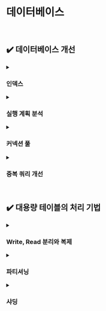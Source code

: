 # 데이터베이스

<br>

## ✔️ 데이터베이스 개선

<details>
    <summary><h3>인덱스</h3></summary>
    <p>
        인덱스 튜닝을 하는 이유는 <strong>애플리케이션에서 실행되는 쿼리 실행 속도를 향상</strong>하기 위함!<br>
        <br>
        <strong>쿼리 실행 속도가 느려지면 사용자 요청이 서버에 쌓이게 되어 처리 대기 시간이 증가</strong>한다.<br>
        그만큼 <strong>CPU와 메모리 오버헤드가 발생</strong>하고 이는 <strong>전체 서버의 성능 저하를 유발</strong>한다.<br>
        <br>
        오버헤드: 시스템이 어떤 작업을 처리할 때, 필수 작업 이외에 발생하는 추가적인 자원 소비<br>
    </p>
    <br><br>
    <ul>
        <li><strong>인덱스 생성</strong>
            <ul>
                <li>자주 검색되어야 하고 크기가 최소화되어야 하며, 카디널리티가 높아야 한다.</li>
                <li>분포도가 좋은(중복이 적은) 칼럼과 기본 키, 조인 조건 칼럼에 인덱스를 구성하는 것이 좋다.</li>
                <li>인덱스 역시 비용이므로 과도한 인덱스 생성이 꼭 좋은 것만은 아님을 인지해야 한다.</li>
            </ul>
            </li>
            <br><br>
            <li><strong>인덱스 생성이 필요한 칼럼의 조건</strong>
            <ul>
                <li>WHERE, JOIN, ORDER BY 등에 자주 사용되는 칼럼</li>
                <li>중복이 적고 고유값이 많은, 즉 카디널리티가 높은 칼럼</li>
                <li>데이터 타입 크기가 작을수록 유리 (디스크 I/O 효율 증가)</li>
                <li>기본 키나 외래 키 등 JOIN 조건에 자주 사용되는 칼럼</li>
                <li>단일 인덱스보다는 실제로 함께 사용되는 조건들을 고려한 복합 인덱스가 더 효과적</li>
            </ul>
            </li>
            <br><br>
            <li><strong>인덱스를 타지 않는 경우</strong>
                <ol>
                    <li>인덱스 칼럼에 함수나 연산이 적용된 경우
                        <pre><code>
            WHERE SUBSTRING(name, 1, 3) = 'Choi';
            WHERE column1 + 10 = 20;
            WHERE CONCAT(first_name, last_name) = 'JisooChoi';
                        </code></pre>
                    </li>
                <li>
                    부정형 비교(조건 거부) 사용 시
                    <pre><code>
            WHERE status != 'active';
            WHERE age > 30;
            WHERE id NOT IN (1, 2, 3);
                    </code></pre>
                </li>
                <li>
                    카디널리티가 낮거나 값 범위가 넓은 조건
                    <pre><code>
            WHERE gender = 'F';  -- 값이 2개뿐이면 인덱스 효율 낮음
                    </code></pre>
                </li>
                <li>
                LIKE 절에 와일드카드(%)가 앞에 있는 경우
                    <pre><code>
            WHERE name LIKE '%soo';  -- 인덱스 사용 불가
            WHERE name LIKE 'ji%';   -- 인덱스 사용 가능
                    </code></pre>
                </li>
                <li>
                    인덱스 칼럼에 형변환이 일어난 경우
                    <pre><code>
            WHERE user_id = '123';  -- user_id가 INT인데 문자열로 비교
                    </code></pre>
                </li>
            </ol>
        </li>
    </ul>
    <br><br>
    <p>
        <strong>- 인덱스 튜닝</strong>: 이미 잘 작성된 쿼리를 더 빠르게 실행시키기 위해 인덱스를 조정<br>
        <strong>- 쿼리 최적화</strong>: 쿼리 문장 자체를 바꾸거나, 필요하면 테이블 구조까지 변경하는 작업
    </p>
    <br>
    <p>
        DB 서버는 애플리케이션 서버보다 투입 비용이 훨씬 높기 때문에 확장이 쉽지 않다. 따라서 올바른 SQL 수행을 위한 튜닝이 반드시 선행되어야 한다.<br>
    </p>
    <br><br>
</details>

<details>
    <summary><h3>실행 계획 분석</h3></summary>
    <p>일반 SELECT 쿼리 앞에 <code>EXPLAIN</code>을 추가해주면 된다.</p>
    <ul>
        <h3>[주요 항목]</h3>
            <ul>
                <li>select_type: SELECT 문 유형 (SIMPLE, SUBQUERY, UNION 등)</li>
                <li>type: 테이블에서 데이터를 읽는 방식 (좋을수록 빠름)</li>
                <li>possible_keys: 옵티마이저가 사용할 수 있는 인덱스 후보 목록</li>
                <li>key: 실제로 사용된 인덱스</li>
                <li>key_len: 사용된 인덱스의 크기 (바이트)</li>
                <li>ref: 조인할 때 어떤 컬럼이나 상수를 기준으로 연결하는지</li>
                <li>rows: 이 쿼리에서 읽을 것으로 예상되는 행 수</li>
                <li>filtered: 조건에 의해 걸러질 것으로 예상되는 비율(%)</li>
                <li>extra: 실행 방식에 대한 추가 정보 (Using temporary, Using filesort 등)</li>
            </ul>
        <br><br>
        <li><strong>select_type: 쿼리 안에 서브쿼리, UNION 등이 어떻게 구성되어 있는지 보여줌</strong>
             <ul>
                <li>복잡한 쿼리 구조(서브쿼리, UNION 등)는 성능 저하의 원인이 될 수 있음</li>
                <li>특히 DEPENDENT SUBQUERY, DEPENDENT UNION 같은 항목이 보이면 성능 병목 가능성 있음</li>
            </ul>
        </li>
        <br>
        <li><strong>⭐️ type: 테이블에 어떻게 접근하는지, 실제로 데이터를 어떻게 읽고 있는지를 보여주는 항목</strong><br>
            <ul>
                <li>type이 좋을 수록 쿼리가 빠르고 효율적</li>
                <li>ALL이나 index는 풀 테이블 스캔에 가까워 성능 이슈 가능성이 높다.</li>
            </ul>
        </li>
        <br><br>
        <li><strong>UNION</strong><br>
            UNION은 여러 SELECT 결과를 하나로 합치는 기능.<br>
            결과에서 중복된 행은 제거된다. => 이 과정에서 정렬(SORT)과 비교 연산이 필요해 성능 부담이 크다.<br>
            <br>
            DEPENDENT UNION, UNION RESULT는 성능에 안 좋다.<br>
            <br><br>
            <strong>UNION 개선하기</strong>
            <ul>
                <li>1. UNION은 UNION ALL로 바꾸기<br>
                    UNION ALL은 중복 제거를 하지 않아, 정렬 비용이 없다.<br>단, 정말 중복 허용해도 되는지를 잘 확인해야 한다.
                </li>
                <li>2. 서브쿼리를 최적화해서 결과 집합 크기 줄이기<br>
                    ex) WHERE 조건을 더 정교하게 걸어서 불필요한 row를 줄이기
                </li>
                <li>3. UNION 대신 JOIN 사용을 고려하기<br>
                    - JOIN이 더 효율적일 수 있음<br>
                    - 두 SELECT가 같은 조건이나 키를 기준으로 묶을 수 있는 구조라면 JOIN이 더 나음
                </li>
            </ul>
        </li>
        <br>
        <li><strong>성능이 좋은 실행 계획 기준</strong>
            <ul>
                <li>select_type: SIMPLE, PRIMARY, DERIVED</li>
                <li>type: system, const, eq_ref</li>
                <li>extra: Using index</li>
                <br>
            </ul>
             나머지 값들은 성능 저하 가능성이 있으므로 튜닝 대상 후보로 보고 속도 측정을 해보아야 한다.
            <br><br>
        </li>
    </ul>
    <br>
    <p>
        DB 서버는 애플리케이션 서버보다 투입 비용이 훨씬 높기 때문에 확장이 쉽지 않다. 따라서 올바른 SQL 수행을 위한 튜닝이 반드시 선행되어야 한다.<br>
    </p>
    <p><strong>* 옵티마이저</strong>: 데이터베이스가 쿼리를 가장 빠르게 실행할 수 있도록 실행 계획을 자동으로 결정하는 엔진<br>
        <strong>* 풀텍스트 인덱스</strong>: 문자열을 대상으로 검색어 포함 여부, 유사도, 키워드 검색 등을 지원하는 특수 인덱스<br>
        <strong>* 인덱스 튜닝</strong>: 이미 잘 작성된 쿼리를 더 빠르게 실행시키기 위해 인덱스를 조정<br>
        <strong>* 쿼리 최적화</strong>: 쿼리 문장 자체를 바꾸거나, 필요하면 테이블 구조까지 변경하는 작업
    </p>
    <br><br>
</details>

<details>
    <summary><h3>커넥션 풀</h3></summary>
    <p>
        데이터베이스 커넥션 풀 사이즈는 <strong>애플리케이션의 성능, 데이터베이스의 자원, 그리고 실제 트래픽 패턴</strong>을 고려해서 설정 해야한다.<br>
        잘못 설정된 커넥션 수는 <strong>응답 지연, 리소스 낭비, 시스템 과부하</strong>로 이어질 수 있다.<br>
        <br>
        - 커넥션 풀(Connection Pool): DB 연결을 미리 만들어두고 재사용함으로써 성능을 높이는 방식<br>
        - 커넥션 풀 사이즈: <strong>동시에 몇 개의 DB 연결</strong>을 허용할 것인지 설정<br>
    </p>
    <br>
    <h3>커넥션 풀 사이즈 설정 기준</h3>
    <code>최대 커넥션 수 = 애플리케이션 서버 수 × 서버당 커넥션 수<br></code>
    <ul>
        <br>
        <li><strong>고려 요소</strong>
             <ul>
                <li>초당 요청 쿼리 수 (QPS: Queries Per Second)</li>
                <li>요청당 평균 쿼리 처리 시간</li>
                <li>최대 피크 시간대의 요청량</li>
                <li>DB 서버의 max_connections 값</li>
                <li>DB 서버의 CPU, 메모리 등 리소스 여유</li>
                <li>슬로우 쿼리 발생 여부</li>
            </ul>
        </li>
        <br>
        예: QPS가 100이고, 쿼리당 평균 처리 시간이 100ms라면,<br>
        동시에 활성화되는 커넥션은 약 10개 필요하다.<br>
        → 안전하게 2배인 20개 정도로 설정 후 테스트<br>
        <br>
    </ul>
    <h3>병목과 튜닝 전략</h3>
    <ul>
        <li><strong>성능 병목 원인</strong><br>
            <ul>
                <li>1. 커넥션 풀 부족 → 대기 시간 증가</li>
                <li>2. 슬로우 쿼리 → 커넥션 점유 시간 증가 →  풀 고갈</li>
            </ul>
        </li>
        <li><strong>해결 전략</strong><br>
            <ul>
                <li>쿼리 튜닝: 슬로우 쿼리 제거 → 커넥션 점유 시간 단축</li>
                <li>풀 사이즈 조정: 점진적으로 늘리며 모니터링</li>
                <li>성능 테스트 반복: 실제 트래픽 시뮬레이션 후 적정값 도출</li>
                <li>최대 허용 커넥션 수 고려: DB가 감당 가능한 범위 내에서 설정</li>
            </ul>
        </li>
        <br><br>
    </ul>
    <h3>실무 예시</h3>
    <ul>
        <li>WAS(Web Application Server) 서버 3대</li>
        <li>초당 150 쿼리 발생</li>
        <li>쿼리당 평균 처리 시간 50ms</li>
        <br>
        <code>1000ms / 50ms = 20</code><br>
        → 한 커넥션은 초당 최대 20개의 쿼리 처리 가능 (1초 = 1000ms)<br>
        <code>150 / 20 = 7.5</code><br>
        → 초당 150 쿼리 처리하려면 7.5개 커넥션이 필요함<br>
        <br>
        최소 8개의 커넥션이 있어야 함<br>
        여유 고려해 서버당 커넥션 풀 사이즈를 20 ~ 30개 설정<br>
        <br>
        <li>
            왜 20 ~ 30개로 설정할까?
            <ul>
                <strong>1. 트래픽은 늘 평균이 아니라 피크를 기준으로 튜닝해야 하기 때문</strong><br>
                → 순간 150개가 아니라 200개, 300개까지 치솟을 수도 있음<br><br>
                <strong>2. 슬로우 쿼리나 일시적인 병목 상황이 있을 수 있기 때문</strong><br>
                → 어떤 쿼리는 50ms보다 오래 걸릴 수 있음. 그동안 커넥션은 반납되지 않고 점유된 채 대기함<br><br>
                <strong>3. 비즈니스 로직 중간에 커넥션을 오래 점유하는 경우 대비</strong><br>
                → 트랜잭션 처리, 외부 API 연동 등<br><br>
                <strong>4. 3대 WAS로 분산되어 있기 때문에 개별 서버당 충분한 커넥션 확보 필요</strong><br>
                → 전체적으로는 20개면 충분할 수 있어도, 일부 WAS에 트래픽이 쏠리면 서버 1대당 커넥션 수가 부족할 수 있음<br><br>
                <strong>5. 풀은 부족하면 병목, 많아도 리소스 낭비는 거의 없음</strong><br>
                → 커넥션 풀을 20개로 설정했다고 해서 항상 20개가 활성화되는 것이 아님. 대부분 idle 상태에 있음<br>
                → 풀 사이즈 = 최대 허용치. 리소스 낭비 없음<br>
            </ul>
        </li>
    </ul>

</details>

<details>
    <summary><h3>중복 쿼리 개선</h3></summary>
    <p>
        <strong>DB 접근 횟수를 줄이고, 인덱스를 활용해 응답 시간을 개선</strong>하는 것이 애플리케이션 성능 최적화의 가장 효과적인 방법<br>
    </p>
    <br>
    <ul>
        <li><strong>1. DB 접근 최소화</strong><br>
            <ul>
                <li>쿼리 호출 횟수를 줄이는 것이 가장 우선</li>
                <li>자주 사용하는 데이터를 캐싱하거나, <strong>한 번에 묶어서 조회하는 방식 고려해보기</strong></li>
            </ul>
        </li>
        <br>
        <li><strong>2. 로직으로 처리 가능한 것은 로직에서 처리</strong><br>
            <ul>
                <li>쿼리로 모든 걸 처리하지 말고, <strong>DB에서 가져온 데이터를 애플리케이션 로직에서 가공</strong><br></li>
                <li>ex) 필터링, 정렬, 집계 등을 로직 레벨에서 처리</li>
            </ul>
        </li>
        <br>
        <li><strong>3. 복잡한 조인은 애플리케이션에서 코드로 분리</strong><br>
            <ul>
                <li>조인 depth가 깊고 쿼리가 복잡하면 성능 저하 가능</li>
                <li>해결 방법<br>
                - 주요 테이블에서 데이터를 먼저 조회<br>
                - 해당 결과의 키(id 등)를 기준으로 다른 테이블을 개별 조회<br>
                - <strong>애플리케이션 레벨에서 코드로 결과 조합</strong> => merge(여러 데이터 소스를 하나로 합치기), filter, join(공통 키로 데이터를 연결) 수행<br>
                </li>
            </ul>
        </li>
        <br>
        <li><strong>4. 3번은 MSA에서도 유용한 전략</strong><br>
            <ul>
                <li><strong>MSA 환경에서는 서비스마다 DB를 분리해두는 경우가 많아, 복잡한 조인을 SQL에서 직접 수행하기 어렵다.</strong><br>
                이럴 경우, 각 서비스에서 데이터를 API로 조회하고, <strong>애플리케이션 또는 API Gateway에서 데이터를 조합</strong>해 응답을 구성하는 방식이 자주 사용된다.
                </li>
                <br>
            </ul>
        </li>
        <br><br>
    </ul>

</details>

<br>

## ✔️ 대용량 테이블의 처리 기법

<details>
    <summary><h3>Write, Read 분리와 복제</h3></summary>
    <h3>리플리케이션(Replication)의 목적</h3>
    <ol>
        <li>
        <strong>가용성과 안정성 확보</strong><br>
        데이터를 실시간 또는 거의 실시간으로 다른 DB에 복제
        </li>
        <li>
        <strong>백업 및 복구 대비</strong><br>
        장애 시 슬레이브를 마스터로 전환 가능 (High Availability)
        </li>
        <li>
        <strong>대용량 처리 효율성</strong><br>
        - 데이터 분석, 큐 전송 등 비즈니스 트랜잭션과 분리된 작업을 슬레이브에서 수행해 마스터 부하 방지<br>
        - 복잡한 조인이나 대용량 데이터 조회 시 슬레이브에서 처리해 마스터 부하 방지
        </li>
    </ol>
    <br>
    <h3>마스터와 슬레이브의 사양 차이를 최소화해야 하는 이유</h3>
    <ol>
    <li>
        <strong>복제 지연</strong><br>
        슬레이브가 마스터의 변경 내용을 제시간에 반영하지 못해 실시간 데이터 일관성에 문제가 생김.
    </li>
    <br>
    <li>
        <strong>버퍼 오버플로우</strong><br>
        슬레이브의 처리 속도가 느려 복제 로그가 버퍼에 과도하게 쌓이고 넘칠 수 있음.
        <ul>
        <li><strong>로그 손실</strong>: 버퍼가 가득 차면 이후 로그가 누락</li>
        <li><strong>복제 중단</strong>: 복제 프로세스가 멈추거나 오류 발생</li>
        <li><strong>서비스 영향</strong>: 슬레이브를 참조하는 시스템에서 오래된 데이터가 조회될 수 있음.</li>
        </ul>
    </li>
    <br>
    <li>
        <strong>복제 전환(Failover) 시 문제 발생</strong><br>
        마스터에 장애가 발생해 슬레이브를 새 마스터로 승격할 때, 슬레이브의 사양이 낮으면 다음과 같은 문제가 발생.
        <ul>
        <li><strong>DB 연결 실패</strong>: 새 마스터가 요청을 감당하지 못해 접속 불가</li>
        <li><strong>과부하로 인한 성능 저하</strong>: 처리 능력 부족으로 시스템 전체 성능 저하</li>
        <li><strong>데이터 유실 / 중복 처리</strong>: 복제 지연 상태에서 전환되면 트랜잭션 누락 또는 중복 발생</li>
        <li><strong>트랜잭션 누락</strong>: 전환 직전 처리 중이던 트랜잭션이 손실될 가능성</li>
        </ul>
    </li>
    </ol>
    <br>
</details>

<details>
    <summary><h3>파티셔닝</h3></summary>
    <p><strong>하나의 테이블을 논리적으로 여러 파티션으로 나눠 데이터를 저장하는 방식.</strong></p>
    <ul>
        <li>불필요한 파티션은 스캔하지 않아도 되므로 쿼리 속도 향상</li>
        <li>데이터 용량이 커도 인덱스 성능 유지</li>
        <li>백업(중요한 데이터를 안전하게 복사해서 보관), 유지보수, 데이터 삭제 등 관리 편의성 향상</li>
    </ul>
    <br>
    <h3>언제 사용?</h3>
    슬로우 쿼리 해소, 데이터 보관 관리, 아카이빙 용이성 등이 목적<br>
    <ul>
        <li>데이터가 시간이 지남에 따라 지속적으로 증가하는 경우</li>
        <li>특정 테이블에 SELECT, INSERT, UPDATE가 매우 빈번하게 발생하는 경우</li>
        <li>인덱스 크기 증가에 따른 성능 저하를 완화하고자 할 때</li>
    </ul>
    <br>
    <h3>파티셔닝은 실제로 테이블을 나누는 건가?</h3>
    <ul>
        <li>논리적으로는 하나의 테이블로 간주되지만, 물리적으로는 내부적으로 여러 파티션(파일 단위)으로 저장됨.</li>
        <li>사용자(개발자)는 하나의 테이블처럼 쿼리하지만, DBMS가 조건에 따라 특정 파티션만 조회 (Database 입장에서 데이터 파일은 나눠져 있음.)</li>
    </ul>
    <br>
    <h3>파티셔닝 전략</h3>
    <ol>
        <li><strong>수평 파티셔닝</strong><br>
        → 데이터 행(row)을 기준으로 나눔 (날짜, 범위, 특정 컬럼 값 기준)</li><br>
        <li><strong>수직 파티셔닝</strong><br>
        → 데이터 열(column)을 기준으로 나눔 (자주 사용하는 칼럼만 별도 분리)</li>
    </ol>
    <br>
    <h3>파티셔닝 기준 예시</h3>
    <ul>
        <li><strong>범위 기반 파티셔닝 (Range Partitioning)</strong><br>
        예: created_at 날짜가 2023, 2024, 2025년별로 분할</li><br>
        <li><strong>해시 기반 파티셔닝 (Hash Partitioning)</strong><br>
        MySQL 내부 해시 함수를 적용해서 n개로 쪼개달라고 하면 n개의 파티션으로 균등하게 분산 저장함<br>
        → DB가 알아서 해시를 적용하고 분배함</li>
        <li><strong>리스트 기반 파티셔닝 (List Partitioning)</strong><br>
        예: 지역별(서울, 부산, 대구)로 분할</li><br>
        <li><strong>혼합 파티셔닝 (Composite)</strong><br>
        예: 범위 + 해시 같이 조합해서 사용</li>
    </ul>
</details>

<details>
    <summary><h3>샤딩</h3></summary>
    <p>
        <strong>데이터를 여러 개의 데이터베이스에 분산 저장</strong>하는 방식<br>
        DBMS가 기본적으로 제공하는 기능이 아니고, 애플리케이션 레벨에서 직접 구현해야 한다.<br>
    </p>
    <br>
    <h3>샤딩 vs 파티셔닝</h3>
    <ul>
        <li><strong>파티셔닝</strong>: <strong>하나의 DB 내</strong>에서 테이블을 <strong>논리적으로 분리</strong></li>
        <li><strong>샤딩</strong>: <strong>서로 다른 물리 DB</strong>에 테이블 데이터를 분산 저장</li>
    </ul>
    <ul>
        급성장하는 서비스는 수천만 ~ 수억 row 단위의 데이터가 빠르게 축적된다.<br>
        아무리 <strong>쿼리 튜닝이나 인덱스를 최적화해도 물리적인 데이터 양이 지나치게 크면 성능 문제는 불가피</strong>하다.<br><br>
        <strong>파티셔닝만으로는 한계가 있는 상황에서 샤딩이 필요</strong><br>
    </ul>
    <br>
    <p><strong>샤딩 예시)</strong></p>
    <ul>
    <li><strong>회원 테이블</strong><br>
        대부분 단건 조회 위주이고, <strong>일정 수준까지는 쿼리 튜닝으로 충분히 커버 가능</strong>하다.<br>
        그러나 <strong>회원 수가 수천만 이상으로 증가</strong>하거나, 로그인/권한 등 유저 기반 <strong>요청이 집중될 경우, 부하 분산을 위해 모듈러 샤딩을 적용</strong>하기도 한다.<br>
    </li>
    <br>
    <li><strong>주문/환불/배송 등 거래성 데이터</strong><br>
        <strong>주문에 비례해서 쌓이는</strong> 배송 정보, 내 구매 내역 등은 <strong>데이터 사이즈만큼 지속적으로 select, insert, update가 발생</strong>한다.<br>
        ⇒ 데이터 양과 트래픽이 함께 늘어나 슬로우 쿼리, 장애 가능성 증가. 샤딩을 해줘야 함.
    </li>
    </ul>
    <br>
    <h3>샤딩의 종류</h3>
    <p>
    대부분의 경우 샤딩 키(PK, user_id 등)를 기준으로,<br>
    <strong>해시 기반(=모듈러 샤딩)</strong> 또는 <strong>범위 기반(=레인지 샤딩)</strong> 방식 중 <strong>하나를 선택</strong>해 데이터를 분산 저장한다.
    </p>
    <h4>1. 모듈러 샤딩</h4>
    <ul>
        키 값에 모듈러 연산(key % N)을 적용해 데이터를 균등하게 분산<br>
        ex) user_id % 3 → DB0, DB1, DB2에 분산 저장<br>
        <br>
        <li><strong>데이터가 균등하게 분산되지만, 범위 조회는 약함</strong></li>
        <li>회원, 로그인 히스토리, 유저별 설정 값 등 단건 조회가 많은 데이터</li>
    </ul>
    <br>
    <strong>장점</strong>
    <ul>
        <li>특정 유저에만 집중된 요청이 많을 때 유리</li>
        <li><strong>범위 조회보단 PK 기반 단건 조회 성능이 좋음</strong></li>
        <li>⇒ user_id별로 조회하기 때문에 user_id % N으로 균등하게 쪼개기만 해도 충분히 효율적</li>
    </ul>
    <br>
    <strong>단점</strong>
    <ul>
        <li>범위 조회 시 <strong>모든 DB에 병렬로 쿼리</strong>해야 하므로 성능 저하 가능</li>
        <li>샤드 수가 바뀌면 전체 분산이 깨짐<br> (= 데이터를 전부 다시 마이그레이션 해야 함. 서비스 중단 없이 확장하기 어려움.)</li>
    </ul>
    <br>
    <h4>2. 레인지 샤딩</h4>
    <ul>
        key의 값 범위에 따라 분할 저장<br>
        ex) order_id 1~1,000,000 → DB A, 1,000,001~2,000,000 → DB B<br>
        <br>
        <li>주문, 결제, 배송, 로그 등 <strong>시간순으로 쌓이는 데이터</strong></li>
    </ul>
    <br>
    <strong>장점</strong>
    <ul>
        <li>범위 조회 성능이 뛰어남</li>
        <li>구조 변경이 비교적 유연함 (새 범위만 정의하면 됨)</li>
        <li>시간 순 정렬/필터가 편리</li>
    </ul>
    <strong>단점</strong>
    <ul>
        <li>마지막 DB에만 쓰기 쏠림 발생 가능</li>
        <li>특정 범위에 데이터가 몰릴 경우, 불균형이 생기고 특정 DB만 과부하될 수 있음</li>
        <li>새로운 범위를 위한 샤드 추가/관리가 필요</li>
    </ul>
    <br>
    * 추가) 일관된 해싱 기반 샤딩<br><br>
    <details>
        <summary><strong>왜 주문 같은 데이터는 레인지 샤딩을 많이 쓸까?</strong></summary>
        <ol>
        <li><strong>범위 조회가 많기 때문</strong><br>
            order_id나 created_at으로 범위 조회가 자주 발생<br>
            모듈러 샤딩이면 이걸 모든 DB에 동시에 쿼리해야 함 → 병렬 쿼리, 성능 저하
        </li>
        <li><strong>시간순 정렬이 중요</strong><br>
            최신 주문보기, 주문 순 정렬<br>
            레인지 샤딩은 시간 순서에 따라 자연스럽게 분리되어 관리/정렬이 편리함
        </li>
        <li><strong>계속 쌓이면서 갱신이 적은 데이터</strong><br>
            주문 데이터는 한 번 INSERT 되고 거의 안 바뀜<br>
            데이터 쏠림 문제는 읽기 부하가 아닌, 쓰기 부하 관점에서만 고려하면 됨
        </li>
        </ol>
    </details>
    <br>
    <h3>샤딩 적용 절차</h3>
    <ol>
        <li><strong>샤딩 키 선정 및 설계</strong><br>
            - 테이블을 분석하고 샤딩 기준(키)을 설정
        </li><br>
        <li><strong>데이터 마이그레이션</strong><br>
            - 기존 데이터를 샤딩 구조에 맞춰 샤드 DB로 이관
        </li><br>
        <li><strong>이중 저장 단계</strong><br>
            - 일정 기간 동안 기존 DB + 샤딩 DB에 함께 저장하면서 이중 운영<br>
            - 애플리케이션 레벨에서 분산 저장/조회 로직을 구현
        </li><br>
        <li><strong>샤딩 안정화 후 전환 완료</strong><br>
            - 시스템이 안정화되면 기존 DB 저장 로직 제거<br>
            - 샤딩 DB만 운영
        </li>
    </ol>
</details>
